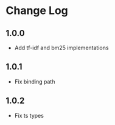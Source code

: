 # Change Log

## 1.0.0
- Add tf-idf and bm25 implementations

## 1.0.1
 - Fix binding path

## 1.0.2
 - Fix ts types